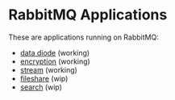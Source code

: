 # RabbitMQ Applications 

These are applications running on RabbitMQ:
* [data diode](application/datadiode) (working)
* [encryption](application/encryption) (working)
* [stream](application/stream) (working)
* [fileshare](application/fileshare) (wip)
* [search](application/search) (wip)

